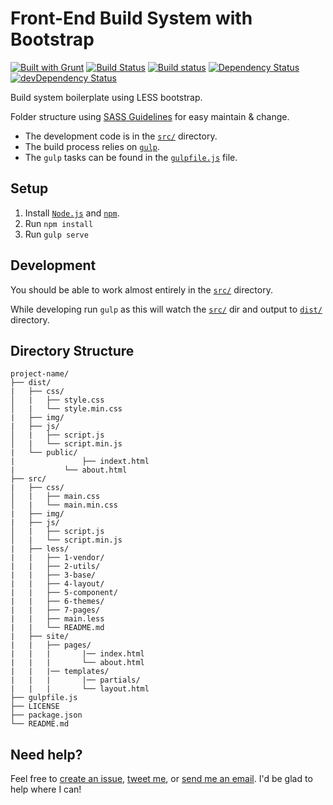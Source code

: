 # Front-End Build System with Bootstrap

[![Built with Grunt](https://cdn.gruntjs.com/builtwith.png)](http://gruntjs.com/)
[![Build Status](https://travis-ci.org/jobayerarman/build-system-boilerplate-bootstrap.svg?branch=master)](https://travis-ci.org/jobayerarman/build-system-boilerplate-bootstrap)
[![Build status](https://ci.appveyor.com/api/projects/status/kofgmse4gvrl9yy2/branch/master?svg=true)](https://ci.appveyor.com/project/jobayerarman/build-system-boilerplate-bootstrap/branch/master)
[![Dependency Status](https://david-dm.org/jobayerarman/build-system-boilerplate-bootstrap.svg)](https://david-dm.org/jobayerarman/build-system-boilerplate-bootstrap)
[![devDependency Status](https://david-dm.org/jobayerarman/build-system-boilerplate-bootstrap/dev-status.svg)](https://david-dm.org/jobayerarman/build-system-boilerplate-bootstrap#info=devDependencies)

Build system boilerplate using LESS bootstrap.

Folder structure using [SASS Guidelines](http://sass-guidelin.es/) for easy maintain &amp; change.

* The development code is in the [`src/`](src) directory.
* The build process relies on [`gulp`](http://gulpjs.com/).
* The `gulp` tasks can be found in the [`gulpfile.js`](gulpfile.js)
  file.

## Setup

1. Install [`Node.js`](https://nodejs.org/) and
   [`npm`](http://blog.npmjs.org/post/85484771375/how-to-install-npm).
2. Run `npm install`
3. Run `gulp serve`

## Development

You should be able to work almost entirely in the [`src/`](src)
directory.

While developing run `gulp` as this will watch
the [`src/`](src) dir and output to [`dist/`](dist) directory.

## Directory Structure

```
project-name/
├── dist/
|   ├── css/
│   |   ├── style.css
│   |   └── style.min.css
|   ├── img/
|   ├── js/
│   |   ├── script.js
│   |   └── script.min.js
|   └── public/
|				├── indext.html
|   		└── about.html
├── src/
|   ├── css/
│   |   ├── main.css
│   |   └── main.min.css
|   ├── img/
|   ├── js/
│   |   ├── script.js
│   |   └── script.min.js
|   ├── less/
|   |   ├── 1-vendor/
|   |   ├── 2-utils/
|   |   ├── 3-base/
|   |   ├── 4-layout/
|   |   ├── 5-component/
|   |   ├── 6-themes/
|   |   ├── 7-pages/
|   |   ├── main.less
|   |   └── README.md
|   ├── site/
|   |   ├── pages/
|   |   |		|── index.html
|   |   |		└── about.html
|   |   |── templates/
|   |   |		|── partials/
|   |   |		└── layout.html
├── gulpfile.js
├── LICENSE
├── package.json
└── README.md
```

## Need help?
Feel free to [create an issue](https://github.com/jobayerarman/build-system-boilerplate-bootstrap/issues), [tweet me](https://twitter.com/JobayerArman), or [send me an email](mailto:carbonjha@gmail.com). I'd be glad to help where I can!
